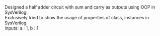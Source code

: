 Designed a half adder circuit with sum and carry as outputs using OOP in SysVerilog\
Exclusively tried to show the usage of properties of class, instances in SysVerilog\
Inputs: a : 1, b : 1
